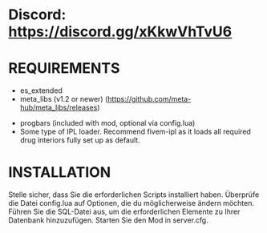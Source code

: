 # Discord: https://discord.gg/xKkwVhTvU6

# REQUIREMENTS
- es_extended
- meta_libs (v1.2 or newer) (https://github.com/meta-hub/meta_libs/releases)
* progbars (included with mod, optional via config.lua)
* Some type of IPL loader. Recommend fivem-ipl as it loads all required drug interiors fully set up as default.

# INSTALLATION
Stelle sicher, dass Sie die erforderlichen Scripts installiert haben.
Überprüfe die Datei config.lua auf Optionen, die du möglicherweise ändern möchten.
Führen Sie die SQL-Datei aus, um die erforderlichen Elemente zu Ihrer Datenbank hinzuzufügen.
Starten Sie den Mod in server.cfg.
